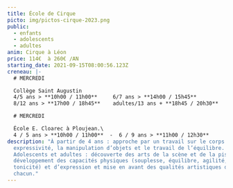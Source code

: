```yaml
---
title: École de Cirque
picto: img/pictos-cirque-2023.png
public:
  - enfants
  - adolescents
  - adultes
anim: Cirque à Léon
price: 114€  à 260€ /AN
starting_date: 2021-09-15T08:00:56.123Z
creneau: |-
  # MERCREDI

  Collège Saint Augustin
  4/5 ans > **10h00 / 11h00**     6/7 ans > **14h00 / 15h45**
  8/12 ans > **17h00 / 18h45**    adultes/13 ans + **18h45 / 20h30**

  # MERCREDI

  École E. Cloarec à Ploujean.\
  4 / 5 ans > **10h00 / 11h00**  -  6 / 9 ans > **11h00 / 12h30**
description: "À partir de 4 ans : approche par un travail sur le corps et son
  expressivité, la manipulation d’objets et le travail de l’équilibre.
  Adolescents et adultes : découverte des arts de la scène et de la piste,
  développement des capacités physiques (souplesse, équilibre, agilité,
  tonicité) et d’expression et mise en avant des qualités artistiques de
  chacun."
---
```

